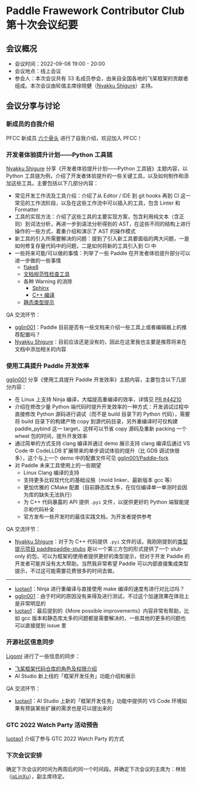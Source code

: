 # Paddle Frawework Contributor Club 第十次会议纪要

## 会议概况

- 会议时间：2022-09-08 19:00 - 20:00
- 会议地点：线上会议
- 参会人：本次会议共有 33 名成员参会，由来自全国各地的飞桨框架的贡献者组成。本次会议由轮值主席徐晓健（[Nyakku Shigure](https://github.com/SigureMo)）主持。

## 会议分享与讨论

### 新成员的自我介绍

PFCC 新成员 [六个骨头](https://github.com/zrr1999) 进行了自我介绍，欢迎加入 PFCC！

### 开发者体验提升计划——Python 工具链

[Nyakku Shigure](https://github.com/SigureMo) 分享《开发者体验提升计划——Python 工具链》主题内容，以 Python 工具链为例，介绍了开发者体验提升的一些关键工具，以及如何制作和添加这些工具。主要包括以下几部分内容：

- 常见开发工作流及工具介绍：介绍了从 Editor / IDE 到 git hooks 再到 CI 这一常见的工作流阶段，以及在这些工作流中可以插入的工具，包含 Linter 和 Formatter
- 工具的实现方法：介绍了这些工具的主要实现方案，包含利用纯文本（含正则）到词法分析，再进一步到语法分析得到的 AST，在这些不同的结构上进行操作的一些方式，着重介绍和演示了 AST 的操作模式
- 新工具的引入所需要解决的问题：提到了引入新工具要面临的两大问题，一是如何修复存量代码中的问题，二是如何将新的工具引入到 CI 中
- 一些将来可能/可以做的事情：列举了一些 Paddle 在开发者体验提升部分可以进一步做的一些事情
  - [flake8](https://github.com/PaddlePaddle/community/blob/master/pfcc/call-for-contributions/code_style_flake8.md)
  - [文档规范性检查工具](https://github.com/ShigureLab/dochooks/tree/main/dochooks/api_doc_checker)
  - 各种 Warning 的消除
    - [Sphinx](https://github.com/PaddlePaddle/docs/issues/5177)
    - [C++ 编译](https://github.com/PaddlePaddle/community/blob/master/pfcc/call-for-contributions/code_style_compiler_warning.md)
  - [静态类型提示](https://github.com/cattidea/paddlepaddle-stubs)

QA 交流环节：

- [gglin001](https://github.com/gglin001)：Paddle 目前是否有一些文档来介绍一些工具上或者编辑器上的推荐配置吗？
- [Nyakku Shigure](https://github.com/SigureMo)：目前应该还是没有的，因此在这里我也主要是推荐将来在文档中添加相关的内容

### 使用工具提升 Paddle 开发效率

[gglin001](https://github.com/gglin001) 分享《使用工具提升 Paddle 开发效率》主题内容，主要包含以下几部分内容：

- 在 Linux 上支持 Ninja 编译，大幅提高重编译的效率，详情见 [PR #44210](https://github.com/PaddlePaddle/Paddle/pull/44210)
- 介绍在修改少量 Python 端代码时提升开发效率的一种方式：开发调试过程中直接修改 Python 源码进行调试（而不是 build 目录下的 Python 代码），需要将 build 目录下的构建产物 copy 到源代码目录，另外重编译时可仅构建 paddle_pybind 这一 target，这样可以节省 copy 源码及重新 packing 一个 wheel 包的时间，提升开发效率
- 通过简单的方式支持 clang 编译并通过 demo 展示支持 clang 编译后通过 VS Code 中 CodeLLDB 扩展带来的单步调试体验的提升（比 GDB 调试快很多），这个与上一个 demo 中的配置文件可见 [gglin001/Paddle-fork](https://github.com/gglin001/Paddle-fork/tree/pfcc_demo_20220908)
- 对 Paddle 未来工具使用上的一些期望
  - Linux Clang 编译的支持
  - 支持更多比较现代化的基础设施（mold linker、最新版本 gcc 等）
  - 更加优雅的 CMake 配置（目前静态库太多，在仅仅编译单一单测时会因为库的缺失无法执行）
  - 为 C++ 代码暴露的 API 提供 `.pyi` 文件，以提供更好的 Python 端智能提示和代码补全
  - 官方发布一些开发时的最佳实践文档，为开发者提供参考

QA 交流环节：

- [Nyakku Shigure](https://github.com/SigureMo)：对于为 C++ 代码提供 `.pyi` 文件的话，我刚刚提到的[类型提示项目 paddlepaddle-stubs](https://github.com/cattidea/paddlepaddle-stubs) 是以一个第三方包的形式提供了一个 stub-only 的包，可以为框架的使用者提供更好的类型提示，但对于开发 Paddle 的开发者可能并没有太大帮助。当然我非常希望 Paddle 可以内部直接集成类型提示，不过这可能需要花费很多的时间去做。

---

- [luotao1](https://github.com/luotao1)：Ninja 进行重编译与直接使用 make 编译的速度有进行对比过吗？
- [gglin001](https://github.com/gglin001)：由于时间的原因没有来得及进行测试，不过这个加速效果在体验上是非常明显的
- [luotao1](https://github.com/luotao1)：最后提到的《More possible improvements》内容非常有帮助，比如 gcc 版本和静态库太多的问题都是需要解决的，一些其他的更多的问题也可以直接提到 issue 里

### 开源社区信息同步

[Ligoml](https://github.com/Ligoml) 进行了一些信息的同步：

- [飞桨框架代码仓库的角色及权限介绍](https://github.com/PaddlePaddle/community/blob/master/contributors/community-membership.md)
- AI Studio 新上线的「框架开发任务」功能介绍和展示

QA 交流环节：

- [luotao1](https://github.com/luotao1)：AI Studio 上新的「框架开发任务」功能中提供的 VS Code 环境如果有预装某些扩展的需求也是可以提出来的

### GTC 2022 Watch Party 活动预告

[luotao1](https://github.com/luotao1) 介绍了参与 GTC 2022 Watch Party 的方式

### 下次会议安排

确定下次会议的时间为两周后的同一个时间段。并确定下次会议的主席为：林旭（[isLinXu](https://github.com/isLinXu)），副主席待定。
